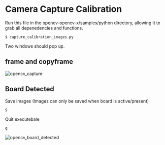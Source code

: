 # Camera Capture Calibration

Run this file in the opencv-opencv-x/samples/python directory, allowing it to grab all depenedencies and functions.
```
$ capture_calibration_images.py
```
Two windows should pop up.
## frame and copyframe
![opencv_capture](https://github.com/mlopez96/OpenCV/assets/26072511/5b243815-e100-4a92-906b-6da878e68d9c)

## Board Detected
Save images (Images can only be saved when board is active/present)
```
S
```

Quit executebale
```
q
```  
![opencv_board_detected](https://github.com/mlopez96/OpenCV/assets/26072511/5e49d454-5c3f-415d-9374-c3d6e5dcc62b)
